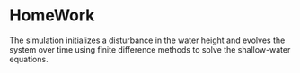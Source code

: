 # HomeWork


The simulation initializes a disturbance in the water height and evolves the system over time using finite difference methods to solve the shallow-water equations.
